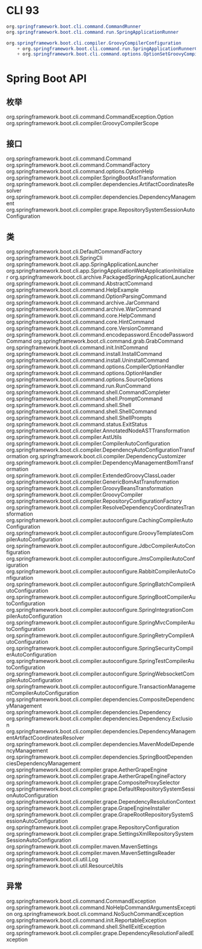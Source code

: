 # CLI 93

```java
org.springframework.boot.cli.command.CommandRunner
org.springframework.boot.cli.command.run.SpringApplicationRunner

org.springframework.boot.cli.compiler.GroovyCompilerConfiguration
    + org.springframework.boot.cli.command.run.SpringApplicationRunnerConfiguration
    + org.springframework.boot.cli.command.options.OptionSetGroovyCompilerConfiguration
```




# Spring Boot API

## 枚举

org.springframework.boot.cli.command.CommandException.Option
org.springframework.boot.cli.compiler.GroovyCompilerScope

## 接口

org.springframework.boot.cli.command.Command
org.springframework.boot.cli.command.CommandFactory
org.springframework.boot.cli.command.options.OptionHelp
org.springframework.boot.cli.compiler.SpringBootAstTransformation
org.springframework.boot.cli.compiler.dependencies.ArtifactCoordinatesResolver
org.springframework.boot.cli.compiler.dependencies.DependencyManagement
org.springframework.boot.cli.compiler.grape.RepositorySystemSessionAutoConfiguration

## 类

org.springframework.boot.cli.DefaultCommandFactory
org.springframework.boot.cli.SpringCli
org.springframework.boot.cli.app.SpringApplicationLauncher
org.springframework.boot.cli.app.SpringApplicationWebApplicationInitializer
org.springframework.boot.cli.archive.PackagedSpringApplicationLauncher
org.springframework.boot.cli.command.AbstractCommand
org.springframework.boot.cli.command.HelpExample
org.springframework.boot.cli.command.OptionParsingCommand
org.springframework.boot.cli.command.archive.JarCommand
org.springframework.boot.cli.command.archive.WarCommand
org.springframework.boot.cli.command.core.HelpCommand
org.springframework.boot.cli.command.core.HintCommand
org.springframework.boot.cli.command.core.VersionCommand
org.springframework.boot.cli.command.encodepassword.EncodePasswordCommand
org.springframework.boot.cli.command.grab.GrabCommand
org.springframework.boot.cli.command.init.InitCommand
org.springframework.boot.cli.command.install.InstallCommand
org.springframework.boot.cli.command.install.UninstallCommand
org.springframework.boot.cli.command.options.CompilerOptionHandler
org.springframework.boot.cli.command.options.OptionHandler
org.springframework.boot.cli.command.options.SourceOptions
org.springframework.boot.cli.command.run.RunCommand
org.springframework.boot.cli.command.shell.CommandCompleter
org.springframework.boot.cli.command.shell.PromptCommand
org.springframework.boot.cli.command.shell.Shell
org.springframework.boot.cli.command.shell.ShellCommand
org.springframework.boot.cli.command.shell.ShellPrompts
org.springframework.boot.cli.command.status.ExitStatus
org.springframework.boot.cli.compiler.AnnotatedNodeASTTransformation
org.springframework.boot.cli.compiler.AstUtils
org.springframework.boot.cli.compiler.CompilerAutoConfiguration
org.springframework.boot.cli.compiler.DependencyAutoConfigurationTransformation
org.springframework.boot.cli.compiler.DependencyCustomizer
org.springframework.boot.cli.compiler.DependencyManagementBomTransformation
org.springframework.boot.cli.compiler.ExtendedGroovyClassLoader
org.springframework.boot.cli.compiler.GenericBomAstTransformation
org.springframework.boot.cli.compiler.GroovyBeansTransformation
org.springframework.boot.cli.compiler.GroovyCompiler
org.springframework.boot.cli.compiler.RepositoryConfigurationFactory
org.springframework.boot.cli.compiler.ResolveDependencyCoordinatesTransformation
org.springframework.boot.cli.compiler.autoconfigure.CachingCompilerAutoConfiguration
org.springframework.boot.cli.compiler.autoconfigure.GroovyTemplatesCompilerAutoConfiguration
org.springframework.boot.cli.compiler.autoconfigure.JdbcCompilerAutoConfiguration
org.springframework.boot.cli.compiler.autoconfigure.JmsCompilerAutoConfiguration
org.springframework.boot.cli.compiler.autoconfigure.RabbitCompilerAutoConfiguration
org.springframework.boot.cli.compiler.autoconfigure.SpringBatchCompilerAutoConfiguration
org.springframework.boot.cli.compiler.autoconfigure.SpringBootCompilerAutoConfiguration
org.springframework.boot.cli.compiler.autoconfigure.SpringIntegrationCompilerAutoConfiguration
org.springframework.boot.cli.compiler.autoconfigure.SpringMvcCompilerAutoConfiguration
org.springframework.boot.cli.compiler.autoconfigure.SpringRetryCompilerAutoConfiguration
org.springframework.boot.cli.compiler.autoconfigure.SpringSecurityCompilerAutoConfiguration
org.springframework.boot.cli.compiler.autoconfigure.SpringTestCompilerAutoConfiguration
org.springframework.boot.cli.compiler.autoconfigure.SpringWebsocketCompilerAutoConfiguration
org.springframework.boot.cli.compiler.autoconfigure.TransactionManagementCompilerAutoConfiguration
org.springframework.boot.cli.compiler.dependencies.CompositeDependencyManagement
org.springframework.boot.cli.compiler.dependencies.Dependency
org.springframework.boot.cli.compiler.dependencies.Dependency.Exclusion
org.springframework.boot.cli.compiler.dependencies.DependencyManagementArtifactCoordinatesResolver
org.springframework.boot.cli.compiler.dependencies.MavenModelDependencyManagement
org.springframework.boot.cli.compiler.dependencies.SpringBootDependenciesDependencyManagement
org.springframework.boot.cli.compiler.grape.AetherGrapeEngine
org.springframework.boot.cli.compiler.grape.AetherGrapeEngineFactory
org.springframework.boot.cli.compiler.grape.CompositeProxySelector
org.springframework.boot.cli.compiler.grape.DefaultRepositorySystemSessionAutoConfiguration
org.springframework.boot.cli.compiler.grape.DependencyResolutionContext
org.springframework.boot.cli.compiler.grape.GrapeEngineInstaller
org.springframework.boot.cli.compiler.grape.GrapeRootRepositorySystemSessionAutoConfiguration
org.springframework.boot.cli.compiler.grape.RepositoryConfiguration
org.springframework.boot.cli.compiler.grape.SettingsXmlRepositorySystemSessionAutoConfiguration
org.springframework.boot.cli.compiler.maven.MavenSettings
org.springframework.boot.cli.compiler.maven.MavenSettingsReader
org.springframework.boot.cli.util.Log
org.springframework.boot.cli.util.ResourceUtils

## 异常

org.springframework.boot.cli.command.CommandException
org.springframework.boot.cli.command.NoHelpCommandArgumentsException
org.springframework.boot.cli.command.NoSuchCommandException
org.springframework.boot.cli.command.init.ReportableException
org.springframework.boot.cli.command.shell.ShellExitException
org.springframework.boot.cli.compiler.grape.DependencyResolutionFailedException






























